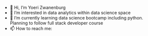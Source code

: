 - 👋 Hi, I’m Yoeri Zwanenburg 
- 👀 I’m interested in data analytics within data science space
- 🌱 I’m currently learning data science bootcamp including python. Planning to follow full stack developer course
- 📫 How to reach me: 

<!---
YoeriZ/YoeriZ is a ✨ special ✨ repository because its `README.md` (this file) appears on your GitHub profile.
You can click the Preview link to take a look at your changes.
--->
